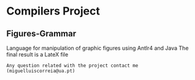 # Compilers Project

## Figures-Grammar

Language for manipulation of graphic figures using Antlr4 and Java
The final result is a LateX file

```
Any question related with the project contact me (miguelluiscorreia@ua.pt)
```
